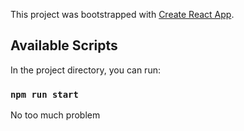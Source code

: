 This project was bootstrapped with [Create React App](https://github.com/facebook/create-react-app).

## Available Scripts

In the project directory, you can run:

### `npm run start`


No too much problem
